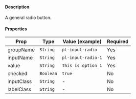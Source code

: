 #### Description

A general radio button.

#### Properties

| Prop       | Type      | Value (example)    | Required |
| ---------- | --------- | ------------------ | -------- |
| groupName  | `String`  | `pl-input-radio`   | Yes      |
| inputName  | `String`  | `pl-input-radio-1` | Yes      |
| value      | `String`  | `This is option 1` | Yes      |
| checked    | `Boolean` | `true`             | No       |
| inputClass | `String`  | -                  | No       |
| labelClass | `String`  | -                  | No       |
